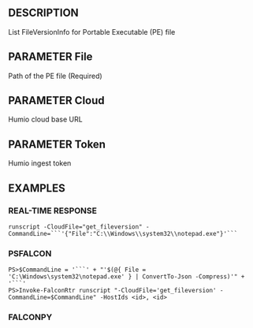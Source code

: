 ## DESCRIPTION
List FileVersionInfo for Portable Executable (PE) file

## PARAMETER File
Path of the PE file (Required)

## PARAMETER Cloud
Humio cloud base URL

## PARAMETER Token
Humio ingest token

## EXAMPLES

### REAL-TIME RESPONSE
```
runscript -CloudFile="get_fileversion" -CommandLine=```'{"File":"C:\\Windows\\system32\\notepad.exe"}'```
```
### PSFALCON
```
PS>$CommandLine = '```' + "'$(@{ File = 'C:\Windows\system32\notepad.exe' } | ConvertTo-Json -Compress)'" + '```'
PS>Invoke-FalconRtr runscript "-CloudFile='get_fileversion' -CommandLine=$CommandLine" -HostIds <id>, <id>
```
### FALCONPY
